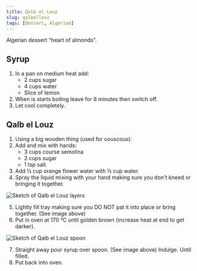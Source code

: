 ```yaml
---
title: Qalb el Louz
slug: qalbellouz
tags: [Dessert, Algerian]
---
```


Algerian dessert "heart of almonds".

## Syrup

1. In a pan on medium heat add:
   - 2 cups sugar
   - 4 cups water
   - Slice of lemon
2. When is starts boiling leave for 8 minutes then switch off.
3. Let cool completely.

## Qalb el Louz

1. Using a big wooden thing (used for couscous):
2. Add and mix with hands:
   - 3 cups course semolina
   - 2 cups sugar
   - 1 tsp salt
3. Add ½ cup orange flower water with ½ cup water.
4. Spray the liquid mixing with your hand making sure you don't kneed or bringing it together.

![Sketch of Qalb el Louz layers](/images/qalbellouz-layers.png)

5. Lightly fill tray making sure you DO NOT pat it into place or bring together. (See image above)
6. Put in oven at 170 °C until golden brown (increase heat at end to get darker).

![Sketch of Qalb el Louz spoon](/images/qalbellouz-spoon.png)

7. Straight away pour syrup over spoon. (See image above) Indulge. Until filled.
8. Put back into oven.
